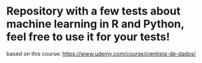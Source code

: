 # Repository with a few tests about machine learning in R and Python, feel free to use it for your tests!
based on this course: https://www.udemy.com/course/cientista-de-dados/
